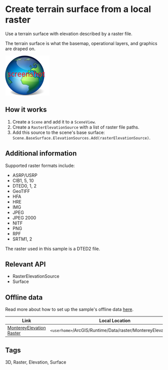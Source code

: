 # Create terrain surface from a local raster

Use a terrain surface with elevation described by a raster file.

The terrain surface is what the basemap, operational layers, and graphics are draped on.

![](screenshot.png)

## How it works

1. Create a `Scene` and add it to a `SceneView`.
2. Create a `RasterElevationSource` with a list of raster file paths.
3. Add this source to the scene's base surface: `Scene.BaseSurface.ElevationSources.Add(rasterElevationSource)`.

## Additional information

Supported raster formats include:
- ASRP/USRP
- CIB1, 5, 10
- DTED0, 1, 2
- GeoTIFF
- HFA
- HRE
- IMG
- JPEG
- JPEG 2000
- NITF
- PNG
- RPF
- SRTM1, 2

The raster used in this sample is a DTED2 file.

## Relevant API

* RasterElevationSource
* Surface

## Offline data
Read more about how to set up the sample's offline data [here](http://links.esri.com/ArcGISRuntimeQtSamples).

Link | Local Location
---------|-------|
|[MontereyElevation Raster](https://www.arcgis.com/home/item.html?id=98092369c4ae4d549bbbd45dba993ebc)| `<userhome>`/ArcGIS/Runtime/Data/raster/MontereyElevation.dt2 |

## Tags

3D, Raster, Elevation, Surface
